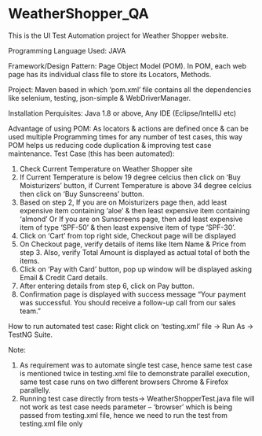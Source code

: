 # WeatherShopper_QA
This is the UI Test Automation project for Weather Shopper website.

Programming Language Used: JAVA

Framework/Design Pattern: Page Object Model (POM). In POM, each web page has its individual class file to store its Locators, Methods.

Project: Maven based in which ‘pom.xml’ file contains all the dependencies like selenium, testing, json-simple & WebDriverManager.

Installation Perquisites: Java 1.8 or above, Any IDE (Eclipse/IntelliJ etc)

Advantage of using POM: As locators & actions are defined once & can be used multiple Programming times for any number of test cases, this way POM helps us reducing code duplication & improving test case maintenance. 
Test Case (this has been automated):
1.	Check Current Temperature on Weather Shopper site
2.	If Current Temperature is below 19 degree celcius then click on ‘Buy Moisturizers’ button, if Current Temperature is above 34 degree celcius then click on ‘Buy Sunscreens’ button.
3.	Based on step 2, If you are on Moisturizers page then, add least expensive item containing ‘aloe’ & then least expensive item containing ‘almond’
Or If you are on Sunscreens page, then add least expensive item of type ‘SPF-50’ & then least expensive item of type ‘SPF-30’.
4.	Click on ‘Cart’ from top right side, Checkout page will be displayed
5.	On Checkout page, verify details of items like Item Name & Price from step 3. Also, verify Total Amount is displayed as actual total of both the items.
6.	Click on ‘Pay with Card’ button, pop up window will be displayed asking Email & Credit Card details.
7.	After entering details from step 6, click on Pay button.
8.	Confirmation page is displayed with success message “Your payment was successful. You should receive a follow-up call from our sales team.”

How to run automated test case: Right click on ‘testing.xml’ file -> Run As -> TestNG Suite.

Note: 
1.	As requirement was to automate single test case, hence same test case is mentioned twice in testing.xml file to demonstrate parallel execution, same test case runs on two different browsers Chrome & Firefox parallelly.
2.	Running test case directly from tests-> WeatherShopperTest.java file will not work as test case needs parameter – ‘browser’ which is being passed from testing.xml file, hence we need to run the test from testing.xml file only


